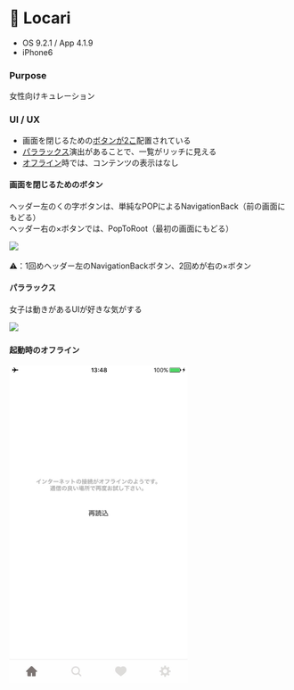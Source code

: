 # 💄 Locari

* OS 9.2.1 / App 4.1.9
* iPhone6

### Purpose
女性向けキュレーション

### UI / UX
* 画面を閉じるための[ボタンが2こ](#locari_navButton)配置されている
* [パララックス](#locari_parallax)演出があることで、一覧がリッチに見える
* [オフライン](#locari_error)時では、コンテンツの表示はなし


#### <a name="locari_navButton">画面を閉じるためのボタン</a>
ヘッダー左のくの字ボタンは、単純なPOPによるNavigationBack（前の画面にもどる）  
ヘッダー右の×ボタンでは、PopToRoot（最初の画面にもどる）  

<img src="https://github.com/mafmoff/100Apps/blob/master/Resources/Images/locari_navButton.gif" width="320px">

⚠️：1回めヘッダー左のNavigationBackボタン、2回めが右の×ボタン   


#### <a name="locari_parallax">パララックス</a>
女子は動きがあるUIが好きな気がする

<img src="https://github.com/mafmoff/100Apps/blob/master/Resources/Images/locari_parallax.gif" width="320px">

#### <a name="locari_error">起動時のオフライン</a>

<img src="https://github.com/mafmoff/100Apps/blob/master/Resources/Images/locari_error.jpg" width="320px">
